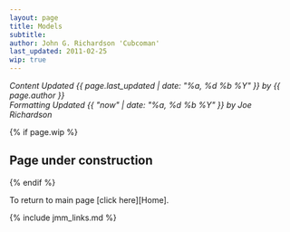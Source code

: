 ```yaml
---
layout: page
title: Models
subtitle: 
author: John G. Richardson 'Cubcoman'
last_updated: 2011-02-25
wip: true
---
```

*Content Updated {{ page.last_updated | date: "%a, %d %b %Y" }} by {{ page.author }}*  
*Formatting Updated {{ "now" | date: "%a, %d %b %Y" }} by Joe Richardson*

{% if page.wip %}
## Page under construction
{% endif %}

To return to main page [click here][Home].

{% include jmm_links.md %}